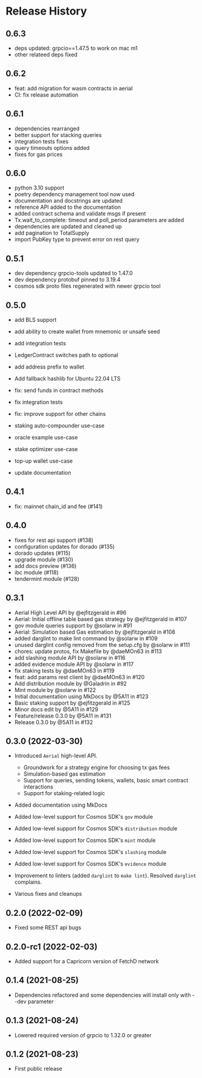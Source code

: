 # Release History

## 0.6.3

* deps updated: grpcio==1.47.5 to work on mac m1
* other relateed deps fixed

## 0.6.2

* feat: add migration for wasm contracts in aerial
* CI: fix release automation

## 0.6.1

* dependencies rearranged
* better support for stacking queries
* integration tests fixes
* query timeouts options added
* fixes for gas prices

## 0.6.0

* python 3.10 support
* poetry dependency management tool now used
* documentation and docstrings are updated
* reference API added to the documentation
* added contract schema and validate msgs if present
* Tx.wait_to_complete: timeout and poll_period parameters are added
* dependencies are updated and cleaned up
* add pagination to TotalSupply
* import PubKey type to prevent error on rest query

## 0.5.1

* dev dependency grpcio-tools updated to 1.47.0
* dev dependency protobuf pinned to 3.19.4
* cosmos sdk proto files regenerated with newer grpcio tool

## 0.5.0

* add BLS support
* add ability to create wallet from mnemonic or unsafe seed
* add integration tests
* LedgerContract switches path to optional
* add address prefix to wallet
* Add fallback hashlib for Ubuntu 22.04 LTS

* fix: send funds in contract methods 
* fix integration tests
* fix: improve support for other chains

* staking auto-compounder use-case
* oracle example use-case
* stake optimizer use-case
* top-up wallet use-case

* update documentation

## 0.4.1

* fix: mainnet chain_id and fee (#141)

## 0.4.0

* fixes for rest api support (#138)
* configuration updates for dorado (#135)
* dorado updates (#115)
* upgrade module (#130)
* add docs preview (#136)
* ibc module (#118)
* tendermint module (#128)

## 0.3.1

* Aerial High Level API by @ejfitzgerald in #96
* Aerial: Initial offline table based gas strategy by @ejfitzgerald in #107
* gov module queries support by @solarw in #91
* Aerial: Simulation based Gas estimation by @ejfitzgerald in #108
* added darglint to make lint command by @solarw in #109
* unused darglint config removed from the setup.cfg by @solarw in #111
* chores: update protos, fix Makefile by @daeMOn63 in #113
* add slashing module API by @solarw in #116
* added evidence module API by @solarw in #117
* fix staking tests by @daeMOn63 in #119
* feat: add params rest client by @daeMOn63 in #120
* Add distribution module by @Galadrin in #92
* Mint module by @solarw in #122
* Initial documentation using MkDocs by @5A11 in #123
* Basic staking support by @ejfitzgerald in #125
* Minor docs edit by @5A11 in #129
* Feature/release 0.3.0 by @5A11 in #131
* Release 0.3.0 by @5A11 in #132

## 0.3.0 (2022-03-30)

* Introduced `Aerial` high-level API.
  * Groundwork for a strategy engine for choosing tx gas fees
  * Simulation-based gas estimation
  * Support for queries, sending tokens, wallets, basic smart contract interactions
  * Support for staking-related logic

* Added documentation using MkDocs
  
* Added low-level support for Cosmos SDK's `gov` module
* Added low-level support for Cosmos SDK's `distribution` module
* Added low-level support for Cosmos SDK's `mint` module

* Added low-level support for Cosmos SDK's `slashing` module
* Added low-level support for Cosmos SDK's `evidence` module

* Improvement to linters (added `darglint` to `make lint`). Resolved `darglint` complains.

* Various fixes and cleanups

## 0.2.0 (2022-02-09)

* Fixed some REST api bugs

## 0.2.0-rc1 (2022-02-03)

* Added support for a Capricorn version of FetchD network

## 0.1.4 (2021-08-25)

* Dependencies refactored and some dependencies will install only with --dev parameter

## 0.1.3 (2021-08-24)

* Lowered required version of grpcio to 1.32.0 or greater

## 0.1.2 (2021-08-23)

* First public release
